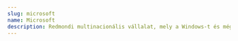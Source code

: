 ```yaml
---
slug: microsoft
name: Microsoft
description: Redmondi multinacionális vállalat, mely a Windows-t és még sok-sok más szoftvert, eszközt és szolgáltatást fejleszt.
---
```

